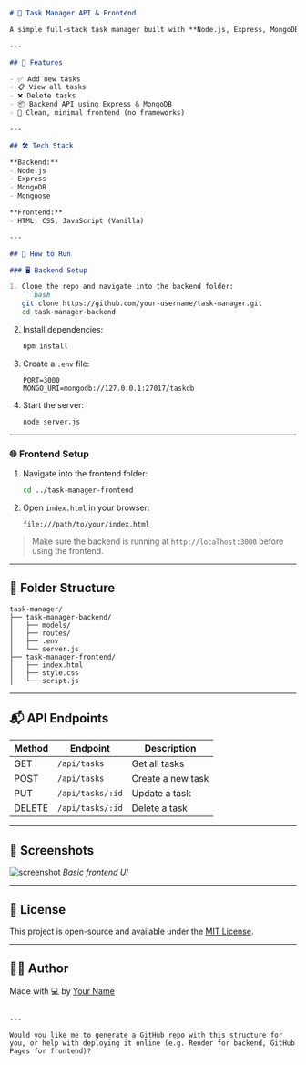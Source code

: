 
````markdown
# 📝 Task Manager API & Frontend

A simple full-stack task manager built with **Node.js, Express, MongoDB**, and a **vanilla HTML/CSS/JS frontend**. This project demonstrates basic CRUD operations and REST API integration.

---

## 🚀 Features

- ✅ Add new tasks
- 📋 View all tasks
- ❌ Delete tasks
- 📦 Backend API using Express & MongoDB
- 🧼 Clean, minimal frontend (no frameworks)

---

## 🛠️ Tech Stack

**Backend:**
- Node.js
- Express
- MongoDB
- Mongoose

**Frontend:**
- HTML, CSS, JavaScript (Vanilla)

---

## 🧪 How to Run

### 🖥 Backend Setup

1. Clone the repo and navigate into the backend folder:
   ```bash
   git clone https://github.com/your-username/task-manager.git
   cd task-manager-backend
````

2. Install dependencies:

   ```bash
   npm install
   ```

3. Create a `.env` file:

   ```env
   PORT=3000
   MONGO_URI=mongodb://127.0.0.1:27017/taskdb
   ```

4. Start the server:

   ```bash
   node server.js
   ```

---

### 🌐 Frontend Setup

1. Navigate into the frontend folder:

   ```bash
   cd ../task-manager-frontend
   ```

2. Open `index.html` in your browser:

   ```
   file:///path/to/your/index.html
   ```

> Make sure the backend is running at `http://localhost:3000` before using the frontend.

---

## 📂 Folder Structure

```
task-manager/
├── task-manager-backend/
│   ├── models/
│   ├── routes/
│   ├── .env
│   └── server.js
├── task-manager-frontend/
│   ├── index.html
│   ├── style.css
│   └── script.js
```

---

## 📬 API Endpoints

| Method | Endpoint         | Description       |
| ------ | ---------------- | ----------------- |
| GET    | `/api/tasks`     | Get all tasks     |
| POST   | `/api/tasks`     | Create a new task |
| PUT    | `/api/tasks/:id` | Update a task     |
| DELETE | `/api/tasks/:id` | Delete a task     |

---

## 📸 Screenshots

![screenshot](https://via.placeholder.com/600x300?text=Frontend+Preview)
*Basic frontend UI*

---

## 📄 License

This project is open-source and available under the [MIT License](LICENSE).

---

## 🙋‍♂️ Author

Made with 💻 by [Your Name](https://github.com/your-username)

```

---

Would you like me to generate a GitHub repo with this structure for you, or help with deploying it online (e.g. Render for backend, GitHub Pages for frontend)?
```
